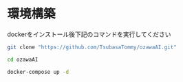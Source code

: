 # 環境構築
dockerをインストール後下記のコマンドを実行してください
``` bash
git clone "https://github.com/TsubasaTommy/ozawaAI.git"
```
``` bash
cd ozawaAI
```
``` bash
docker-compose up -d
```
